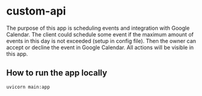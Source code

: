 # custom-api
 
The purpose of this app is scheduling events and integration with Google Calendar. 
The client could schedule some event if the maximum amount of events in this day is not exceeded (setup in config file).
Then the owner can accept or decline the event in Google Calendar.
All actions will be visible in this app.


## How to run the app locally
`uvicorn main:app`